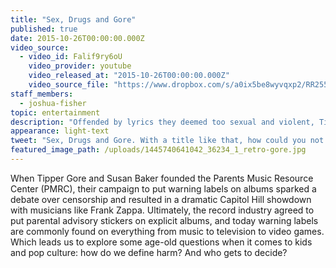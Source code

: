 ```yaml
---
title: "Sex, Drugs and Gore"
published: true
date: 2015-10-26T00:00:00.000Z
video_source:
  - video_id: Falif9ry6oU
    video_provider: youtube
    video_released_at: "2015-10-26T00:00:00.000Z"
    video_source_file: "https://www.dropbox.com/s/a0ix5be8wyvqxp2/RR255_RR_MASTER_10_27_2015_SEX_DRUGS_GORE_STANDARDS_CORRECTION-H264_1080p.mov?dl=0"
staff_members:
  - joshua-fisher
topic: entertainment
description: "Offended by lyrics they deemed too sexual and violent, Tipper Gore and Susan Baker campaigned to put warning labels on albums in 1985. Years later, warning labels have ended up in some unexpected places."
appearance: light-text
tweet: "Sex, Drugs and Gore. With a title like that, how could you not want to watch? #warninglabels #music"
featured_image_path: /uploads/1445740641042_36234_1_retro-gore.jpg
---
```


When Tipper Gore and Susan Baker founded the Parents Music Resource Center (PMRC), their campaign to put warning labels on albums sparked a debate over censorship and resulted in a dramatic Capitol Hill showdown with musicians like Frank Zappa. Ultimately, the record industry agreed to put parental advisory stickers on explicit albums, and today warning labels are commonly found on everything from music to television to video games. Which leads us to explore some age-old questions when it comes to kids and pop culture: how do we define harm? And who gets to decide?

